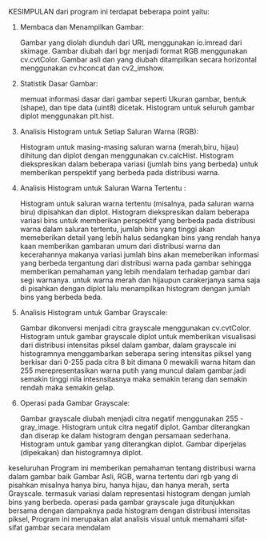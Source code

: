 KESIMPULAN
dari program ini terdapat beberapa point yaitu:

1. Membaca dan Menampilkan Gambar:

    Gambar yang diolah diunduh dari URL menggunakan io.imread dari skimage.
    Gambar diubah dari bgr menjadi format RGB menggunakan cv.cvtColor.
    Gambar asli dan yang diubah ditampilkan secara horizontal menggunakan cv.hconcat dan cv2_imshow.

2. Statistik Dasar Gambar:

    memuat informasi dasar dari gambar seperti Ukuran gambar, bentuk (shape), dan tipe data (uint8) dicetak.
    Histogram untuk seluruh gambar diplot menggunakan plt.hist.

3. Analisis Histogram untuk Setiap Saluran Warna (RGB):

    Histogram untuk masing-masing saluran warna (merah,biru, hijau) dihitung dan diplot dengan menggunakan cv.calcHist.
    Histogram diekspresikan dalam beberapa variasi (jumlah bins yang berbeda) untuk memberikan perspektif yang berbeda pada distribusi warna.

4. Analisis Histogram untuk Saluran Warna Tertentu :

    Histogram untuk saluran warna tertentu (misalnya, pada saluran warna biru) dipisahkan dan diplot.
    Histogram diekspresikan dalam beberapa variasi bins untuk memberikan perspektif yang berbeda pada distribusi warna dalam saluran tertentu, jumlah bins yang tinggi akan memeberikan detail yang lebih halus sedangkan bins yang rendah hanya kaan memberikan gambaran umum dari distribusi warna dan kecerahannya makanya variasi jumlah bins akan memeberikan informasi yang berbeda tergantung dari distribusi warna pada gambar sehingga memberikan pemahaman yang lebih mendalam terhadap gambar dari segi warnanya.
    untuk warna merah dan hijaupun carakerjanya sama saja di pisahkan dengan diplot lalu menampilkan histogram dengan jumlah bins yang berbeda beda.

5. Analisis Histogram untuk Gambar Grayscale:

    Gambar dikonversi menjadi citra grayscale menggunakan cv.cvtColor.
    Histogram untuk gambar grayscale diplot untuk memberikan visualisasi dari distribusi intensitas piksel dalam gambar, dalam grayscale ini histogramnya menggambarkan seberapa sering intensitas piksel yang berkisar dari 0-255 pada citra 8 bit dimana 0 mewakili warna hitam dan 255 merepresentasikan warna putih yang muncul dalam gambar.jadi semakin tinggi nila intesnsitasnya maka semakin terang dan semakin rendah maka semakin gelap.

6. Operasi pada Gambar Grayscale:

    Gambar grayscale diubah menjadi citra negatif menggunakan 255 - gray_image.
    Histogram untuk citra negatif diplot.
    Gambar diterangkan dan diserap ke dalam histogram dengan persamaan sederhana.
    Histogram untuk gambar yang diterangkan diplot.
    Gambar diperjelas (dipekakan) dan histogramnya diplot.


keseluruhan Program ini memberikan pemahaman tentang distribusi warna dalam gambar baik Gambar Asli, RGB, warna tertentu dari rgb yang di pisahkan misalnya hanya biru, hanya hijau, dan hanya merah, serta Grayscale. termasuk variasi dalam representasi histogram dengan jumlah bins yang berbeda.
operasi pada gambar grayscale juga ditunjukkan bersama dengan dampaknya pada histogram dengan distribusi intensitas piksel, Program ini merupakan alat analisis visual untuk memahami sifat-sifat gambar secara mendalam
